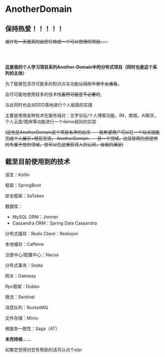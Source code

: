 # AnotherDomain

## **保持热爱！！！！！**

~~或许有一天我真的会把它做成一个可以使用的项目......~~

<br><br>

**这是我的个人学习项目系列Another-Domain中的分布式项目（同时也是这个系列的主体）**

为了能够包含尽可能多的知识点与功能~~让简历不至于太难看~~，

会尽可能地使用较多的技术栈~~虽然可能是不必要的~~,

与此同时也会对DDD落地进行个人层面的实践

主要是使用各种技术在服务端对：文字论坛/个人博客功能，IM，商城，AI聊天，个人云盘/图床等功能进行一个demo级别的实现

~~(这也是AnotherDomain这个项目名字的由来——我希望用户可以在一个站点就能完成个人展示+相互交流，
AnotherDomain——另一个领域，由互联网为您提供的专属于您的领域，您可以在这里获得人的认同，自我的满足)~~

## 截至目前使用到的技术

语言：Kotlin

框架：SpringBoot

安全框架：SaToken

数据库：
 * MySQL ORM：Jimmer
 * Cassandra ORM：Spring Data Cassandra

分布式缓存：Redis Client：Redisson

本地缓存：Caffeine

注册中心/配置中心：Nacos

分布式事务：Seata

网关：Gateway

Rpc框架：Dubbo

限流：Sentinel

消息队列：RocketMQ

文件存储：Minio 

微服务一致性：Saga（AT）

**未完待续......**

如果您觉得对您有帮助的话可以点个star